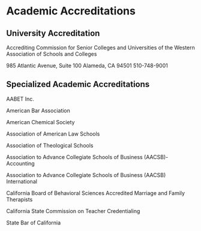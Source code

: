 Academic Accreditations
=======================

University Accreditation
------------------------

Accrediting Commission for Senior Colleges and Universities of the Western Association of Schools and Colleges

985 Atlantic Avenue, Suite 100 Alameda, CA 94501 510-748-9001

Specialized Academic Accreditations
-----------------------------------

AABET Inc.

American Bar Association

American Chemical Society

Association of American Law Schools

Association of Theological Schools

Association to Advance Collegiate Schools of Business (AACSB)-Accounting

Association to Advance Collegiate Schools of Business (AACSB) International

California Board of Behavioral Sciences Accredited Marriage and Family Therapists

California State Commission on Teacher Credentialing

State Bar of California
